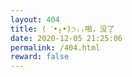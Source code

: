 ```yaml
---
layout: 404
title: ( ˊ•̥▵•)੭₎₎啪，没了
date: 2020-12-05 21:25:06
permalink: /404.html
reward: false
---
```


